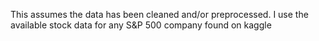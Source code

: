 This assumes the data has been cleaned and/or preprocessed. I use the available stock data for any S&P 500 company found on kaggle

